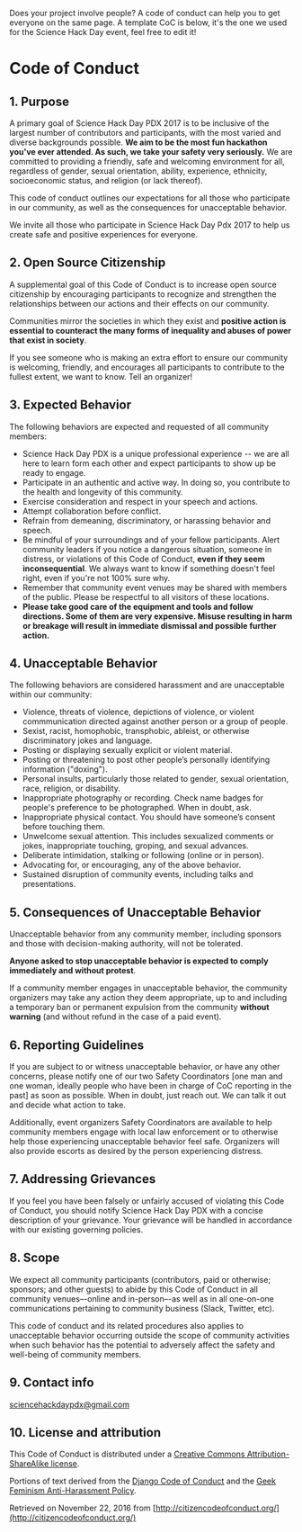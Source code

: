 Does your project involve people? A code of conduct can help you to get everyone on the same page. A template CoC is below, it's the one we used for the Science Hack Day event, feel free to edit it!

# Code of Conduct

## 1. Purpose

A primary goal of Science Hack Day PDX 2017 is to be inclusive of the largest number of contributors and participants, with the most varied and diverse backgrounds possible. **We aim to be the most fun hackathon you've ever attended. As such, we take your safety very seriously.** We are committed to providing a friendly, safe and welcoming environment for all, regardless of gender, sexual orientation, ability, experience, ethnicity, socioeconomic status, and religion (or lack thereof).

This code of conduct outlines our expectations for all those who participate in our community, as well as the consequences for unacceptable behavior.

We invite all those who participate in Science Hack Day Pdx 2017 to help us create safe and positive experiences for everyone.

## 2. Open Source Citizenship

A supplemental goal of this Code of Conduct is to increase open source citizenship by encouraging participants to recognize and strengthen the relationships between our actions and their effects on our community.

Communities mirror the societies in which they exist and **positive action is essential to counteract the many forms of inequality and abuses of power that exist in society**.

If you see someone who is making an extra effort to ensure our community is welcoming, friendly, and encourages all participants to contribute to the fullest extent, we want to know. Tell an organizer!

## 3. Expected Behavior

The following behaviors are expected and requested of all community members:

*   Science Hack Day PDX is a unique professional experience -- we are all here to learn form each other and expect participants to show up be ready to engage.
*   Participate in an authentic and active way. In doing so, you contribute to the health and longevity of this community.
*   Exercise consideration and respect in your speech and actions.
*   Attempt collaboration before conflict.
*   Refrain from demeaning, discriminatory, or harassing behavior and speech.
*   Be mindful of your surroundings and of your fellow participants. Alert community leaders if you notice a dangerous situation, someone in distress, or violations of this Code of Conduct, **even if they seem inconsequential**. We always want to know if something doesn't feel right, even if you're not 100% sure why.
*   Remember that community event venues may be shared with members of the public. Please be respectful to all visitors of these locations.
*   **Please take good care of the equipment and tools and follow directions. Some of them are very expensive. Misuse resulting in harm or breakage will result in immediate dismissal and possible further action.**

## 4. Unacceptable Behavior

 The following behaviors are considered harassment and are unacceptable within our community:

*   Violence, threats of violence, depictions of violence, or violent commmunication directed against another person or a group of people.
*   Sexist, racist, homophobic, transphobic, ableist, or otherwise discriminatory jokes and language. 
*   Posting or displaying sexually explicit or violent material.
*   Posting or threatening to post other people’s personally identifying information ("doxing").
*   Personal insults, particularly those related to gender, sexual orientation, race, religion, or disability.
*   Inappropriate photography or recording. Check name badges for people's preference to be photographed. When in doubt, ask. 
*   Inappropriate physical contact. You should have someone’s consent before touching them.
*   Unwelcome sexual attention. This includes sexualized comments or jokes, inappropriate touching, groping, and sexual advances.
*   Deliberate intimidation, stalking or following (online or in person).
*   Advocating for, or encouraging, any of the above behavior.
*   Sustained disruption of community events, including talks and presentations.

## 5. Consequences of Unacceptable Behavior

Unacceptable behavior from any community member, including sponsors and those with decision-making authority, will not be tolerated.

**Anyone asked to stop unacceptable behavior is expected to comply immediately and without protest**.

If a community member engages in unacceptable behavior, the community organizers may take any action they deem appropriate, up to and including a temporary ban or permanent expulsion from the community **without warning** (and without refund in the case of a paid event). 

## 6. Reporting Guidelines

If you are subject to or witness unacceptable behavior, or have any other concerns, please notify one of our two Safety Coordinators [one man and one woman, ideally people who have been in charge of CoC reporting in the past] as soon as possible. When in doubt, just reach out. We can talk it out and decide what action to take. 

Additionally, event organizers Safety Coordinators are available to help community members engage with local law enforcement or to otherwise help those experiencing unacceptable behavior feel safe. Organizers will also provide escorts as desired by the person experiencing distress.

## 7. Addressing Grievances

If you feel you have been falsely or unfairly accused of violating this Code of Conduct, you should notify Science Hack Day PDX with a concise description of your grievance. Your grievance will be handled in accordance with our existing governing policies.

## 8. Scope

We expect all community participants (contributors, paid or otherwise; sponsors; and other guests) to abide by this Code of Conduct in all community venues–-online and in-person–-as well as in all one-on-one communications pertaining to community business (Slack, Twitter, etc).

This code of conduct and its related procedures also applies to unacceptable behavior occurring outside the scope of community activities when such behavior has the potential to adversely affect the safety and well-being of community members.

## 9. Contact info

sciencehackdaypdx@gmail.com

## 10. License and attribution

This Code of Conduct is distributed under a [Creative Commons Attribution-ShareAlike license](http://creativecommons.org/licenses/by-sa/3.0/).

Portions of text derived from the [Django Code of Conduct](https://www.djangoproject.com/conduct/) and the [Geek Feminism Anti-Harassment Policy](http://geekfeminism.wikia.com/wiki/Conference_anti-harassment/Policy).

Retrieved on November 22, 2016 from [http://citizencodeofconduct.org/](http://citizencodeofconduct.org/)